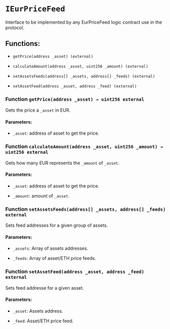 # `IEurPriceFeed`

Interface to be implemented by any EurPriceFeed logic contract use in the protocol.

## Functions:

- `getPrice(address _asset) (external)`

- `calculateAmount(address _asset, uint256 _amount) (external)`

- `setAssetsFeeds(address[] _assets, address[] _feeds) (external)`

- `setAssetFeed(address _asset, address _feed) (external)`

### Function `getPrice(address _asset) → uint256 external`

Gets the price a `_asset` in EUR.

#### Parameters:

- `_asset`: address of asset to get the price.

### Function `calculateAmount(address _asset, uint256 _amount) → uint256 external`

Gets how many EUR represents the `_amount` of `_asset`.

#### Parameters:

- `_asset`: address of asset to get the price.

- `_amount`: amount of `_asset`.

### Function `setAssetsFeeds(address[] _assets, address[] _feeds) external`

Sets feed addresses for a given group of assets.

#### Parameters:

- `_assets`: Array of assets addresses.

- `_feeds`: Array of asset/ETH price feeds.

### Function `setAssetFeed(address _asset, address _feed) external`

Sets feed addresse for a given asset.

#### Parameters:

- `_asset`: Assets address.

- `_feed`: Asset/ETH price feed.
